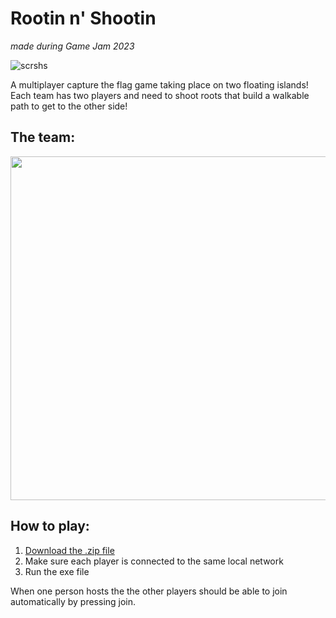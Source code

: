 # Rootin n' Shootin
*made during Game Jam 2023*


 ![scrshs](https://user-images.githubusercontent.com/89453098/221002915-354a9284-d116-42ec-aa1c-a92cdec7fee7.jpg)

A multiplayer capture the flag game taking place on two floating islands! Each team has two players and need to shoot roots that build a walkable path to get to the other side!

## The team:

<img src="https://user-images.githubusercontent.com/89453098/221021968-5995417d-4380-41b0-af54-803a108d5392.jpg" width="550px">


## How to play: 
1.  [Download the .zip file](https://github.com/henriksen-marcus/Game-Jam-2023/releases/download/v1.0.0/RootinnShootin.zip)
2. Make sure each player is connected to the same local network
3. Run the exe file

When one person hosts the the other players should be able to join automatically by pressing join.

